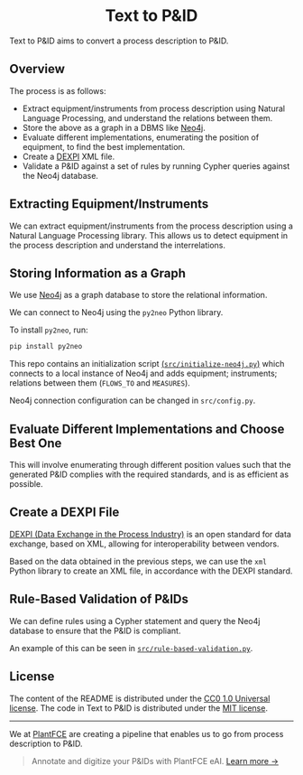 # <center>Text to P&ID</center>

Text to P&ID aims to convert a process description to P&ID.

## Overview
The process is as follows:
- Extract equipment/instruments from process description using Natural Language Processing, and understand the relations between them.
- Store the above as a graph in a DBMS like [Neo4j](http://neo4j.com/).
- Evaluate different implementations, enumerating the position of equipment, to find the best implementation.
- Create a [DEXPI](https://dexpi.org/) XML file.
- Validate a P&ID against a set of rules by running Cypher queries against the Neo4j database.

## Extracting Equipment/Instruments

We can extract equipment/instruments from the process description using a Natural Language Processing library. This allows us to detect equipment in the process description and understand the interrelations.

## Storing Information as a Graph
We use [Neo4j](http://neo4j.com/) as a graph database to store the relational information.

We can connect to Neo4j using the `py2neo` Python library.

To install `py2neo`, run:
```sh
pip install py2neo
```

This repo contains an initialization script [(`src/initialize-neo4j.py`)](src/initialize-neo4j.py) which connects to a local instance of Neo4j and adds equipment; instruments; relations between them (`FLOWS_TO` and `MEASURES`).

Neo4j connection configuration can be changed in `src/config.py`.

## Evaluate Different Implementations and Choose Best One
This will involve enumerating through different position values such that the generated P&ID complies with the required standards, and is as efficient as possible.

## Create a DEXPI File
[DEXPI (Data Exchange in the Process Industry)](https://dexpi.org/) is an open standard for data exchange, based on XML, allowing for interoperability between vendors.

Based on the data obtained in the previous steps, we can use the `xml` Python library to create an XML file, in accordance with the DEXPI standard.

## Rule-Based Validation of P&IDs
We can define rules using a Cypher statement and query the Neo4j database to ensure that the P&ID is compliant.

An example of this can be seen in [`src/rule-based-validation.py`](src/rule-based-validation.py).

## License
The content of the README is distributed under the [CC0 1.0 Universal license](https://creativecommons.org/publicdomain/zero/1.0/). The code in Text to P&ID is distributed under the [MIT license](LICENSE).

---

We at [PlantFCE](https://plantfce.com/) are creating a pipeline that enables us to go from process description to P&ID.

> Annotate and digitize your P&IDs with PlantFCE eAI. [Learn more →](https://tryeai.com/)